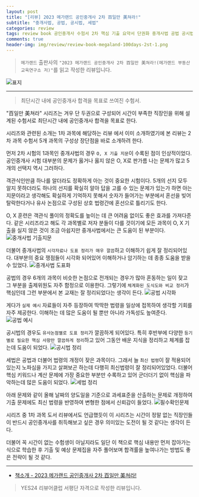 ```yaml
---  
layout: post  
title: "[리뷰] 2023 메가랜드 공인중개사 2차 百일만 美쳐라!"  
subtitle: "중개사법, 공법, 공시법, 세법"  
categories: review  
tags: review book 공인중개사 수험서 2차 핵심 기출 요약서 단권화 중개사법 공법 공시법 세법 단기간 고득점 적중률    
comments: true  
header-img: img/review/review-book-megaland-100days-2st-1.png
---  
```

  
> `메가랜드` 출판사의 `"2023 메가랜드 공인중개사 2차 百일만 美쳐라!(메가랜드 부동산교육연구소 저)"`를 읽고 작성한 리뷰입니다.  

![표지](https://theorydb.github.io/assets/img/review/review-book-megaland-100days-2st-1.png)  

---

> 최단시간 내에 공인중개사 합격을 목표로 쓰여진 수험서.

"百일만 美쳐라" 시리즈는 겨우 단 두권으로 구성되어 시간이 부족한 직장인을 위해 설계된 수험서로 최단시간 내에 공인중개사 합격을 목표로 한다. 

시리즈와 관련된 소개는 1차 과목에 해당하는 리뷰 []()에서 이미 소개하였기에 본 리뷰는 2차 과목 수험서 5개 과목의 구성상 장단점을 바로 소개하려 한다. 

먼저 2차 시험의 1과목인 중개사법의 경우 `O, X 기출 지문`이 수록된 점이 인상적이었다. 공인중개사 시험 대부분의 문제가 옳거나 옳지 않은 O, X로 판가름 나는 문제가 많고 5개의 선택지 역시 그러하다. 

객관식인만큼 하나를 알더라도 정확하게 아는 것이 중요한 시험이다. 5개의 선지 모두 알지 못하더라도 하나의 선지를 확실히 알아 답을 고를 수 있는 문제가 있는가 하면 아는 지문이라고 생각해도 확실하게 기억하지 못해서 숫자가 들어가는 부분에서 혼선을 빚어 탈락한다거나 유사 논점으로 구성된 상호 법령간에 혼선으로 틀리기도 한다. 

O, X 훈련은 객관식 풀이의 정확도를 높이는 데 큰 어려움 없이도 좋은 효과를 가져다준다. 같은 시리즈라고 해도 각 과목별로 저자 분들이 다를 것이기에 모든 과목이 O, X 기출을 실지 않은 것이 조금 아쉽지만 중개사법에서는 큰 도움이 된 부분이다.
![중개사법 기출지문](https://theorydb.github.io/assets/img/review/review-book-megaland-100days-2st-3.png)  

더불어 중개사법의 `시각자료나 도표 정리가 매우 깔끔`하고 이해하기 쉽게 잘 정리되어있다. 대부분의 중요 쟁점들이 시각화 되어있어 이해하거나 암기하는 데 종종 도움을 받을 수 있었다.
![중개사법 도표화](https://theorydb.github.io/assets/img/review/review-book-megaland-100days-2st-2.png)  

공법의 경우 6개의 과목이 비슷한 논점으로 전개되는 경우가 많아 혼동하는 일이 잦고 그 부분을 출제위원도 자주 함정으로 이용한다. 그렇기에 `체계화된 도식도와 비교 정리`가 핵심인데 그런 부분에서 본 교재는 잘 정리되었다는 생각이 든다. 
![공법 시각화](https://theorydb.github.io/assets/img/review/review-book-megaland-100days-2st-4.png)  

게다가 `실제 예시` 자료들이 자주 등장하여 딱딱한 법령을 일상에 접목하여 생각할 기회를 자주 제공한다. 이해하는 데 많은 도움이 될 뿐만 아니라 가독성도 높여준다. 
![공법 예시](https://theorydb.github.io/assets/img/review/review-book-megaland-100days-2st-5.png)  

공시법의 경우도 `유사논점별로 도표 정리`가 깔끔하게 되어있다. 특히 후반부에 다양한 `등기별로 필요한 핵심 사항만 깔끔하게 정리`하고 있어 그동안 배운 지식을 정리하고 체계를 잡는데 도움이 되었다.
![공시법 정리](https://theorydb.github.io/assets/img/review/review-book-megaland-100days-2st-6.png)  

세법은 공법과 더불어 법령의 개정이 잦은 과목이다. 그래서 늘 `최신 법령`이 잘 적용되어있는지 노파심을 가지고 살펴보곤 하는데 다행히 최신법령이 잘 정리되어있었다. 더불어 핵심 키워드나 계산 문제에 가장 중요한 부분만 수록하고 있어 군더더기 없이 핵심을 파악하는데 많은 도움이 되었다.
![세법 정리](https://theorydb.github.io/assets/img/review/review-book-megaland-100days-2st-7.png)  

아래 문제와 같이 올해 날짜의 양도일을 기준으로 과세표준을 산출하는 문제로 개정하여 기출 문제에도 최신 법령을 반영하여 변형한 점에서 신뢰감이 들었다.
![필수확인문제](https://theorydb.github.io/assets/img/review/review-book-megaland-100days-2st-8.png)  

시리즈 중 1차 과목 도서 리뷰에서도 언급했듯이 이 시리즈는 시간이 정말 없는 직장인들이 반드시 공인중개사를 취득해보고 싶은 경우 의미있는 도전이 될 것 같다는 생각이 든다. 

더불어 꼭 시간이 없는 수험생이 아닐지라도 일단 이 책으로 핵심 내용만 먼저 잡아가는 식으로 학습한 후 기출 및 예상 문제집을 자주 풀어보며 합격률을 높여나가는 방법도 좋은 전략이 될 것 같다. 

---

* [책소개 - 2023 메가랜드 공인중개사 2차 百일만 美쳐라!](https://www.yes24.com/Product/Goods/117978297)

> YES24 리뷰어클럽 서평단 자격으로 작성한 리뷰입니다.